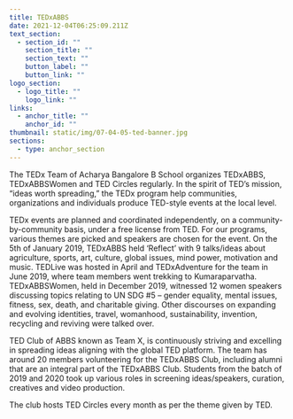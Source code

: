 ```yaml
---
title: TEDxABBS
date: 2021-12-04T06:25:09.211Z
text_section:
  - section_id: ""
    section_title: ""
    section_text: ""
    button_label: ""
    button_link: ""
logo_section:
  - logo_title: ""
    logo_link: ""
links:
  - anchor_title: ""
    anchor_id: ""
thumbnail: static/img/07-04-05-ted-banner.jpg
sections:
  - type: anchor_section
---
```

The TEDx Team of Acharya Bangalore B School organizes TEDxABBS, TEDxABBSWomen and TED Circles regularly. In the spirit of TED’s mission, “ideas worth spreading,” the TEDx program help communities, organizations and individuals produce TED-style events at the local level. 

TEDx events are planned and coordinated independently, on a community-by-community basis, under a free license from TED.
For our programs, various themes are picked and speakers are chosen for the event. On the 5th of January 2019, TEDxABBS held ‘Reflect’ with 9 talks/ideas about agriculture, sports, art, culture, global issues, mind power, motivation and music. 
TEDLive was hosted in April and TEDxAdventure for the team in June 2019, where team members went trekking to Kumaraparvatha. 
TEDxABBSWomen, held in December 2019, witnessed 12 women speakers discussing topics relating to UN SDG #5 – gender equality, mental issues, fitness, sex, death, and charitable giving. Other discourses on expanding and evolving identities, travel, womanhood, sustainability, invention, recycling and reviving were talked over. 

TED Club of ABBS known as Team X, is continuously striving and excelling in spreading ideas aligning with the global TED platform. The team has around 20 members volunteering for the TEDxABBS Club, including alumni that are an integral part of the TEDxABBS Club. 
Students from the batch of 2019 and 2020 took up various roles in screening ideas/speakers, 
curation, creatives and video production. 

The club hosts TED Circles every month as per the theme given by TED.